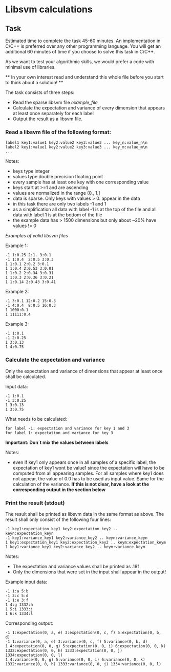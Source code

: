 Libsvm calculations
============

## Task

Estimated time to complete the task 45-60 minutes. An implementation in C/C++ is preferred over any other programming language. 
You will get an additional 60 minutes of time if you choose to solve this task in C/C++.

As we want to test your algorithmic skills, we would prefer a code with minimal use of libraries.

** In your own interest read and understand this whole file before you start to think about a solution! **

The task consists of three steps:
 * Read the sparse libsvm file *example_file*
 * Calculate the expectation and variance of every dimension that appears at least once separately for each label
 * Output the result as a libsvm file.


### Read a libsvm file of the following format: 

```
label1 key1:value1 key2:value2 key3:value3 ... key_n:value_n\n 
label2 key1:value1 key2:value2 key3:value3 ... key_m:value_m\n 
...
```

Notes: 
 * keys type integer
 * values type double precision floating point
 * every sample has at least one key with one corresponding value
 * keys start at >=1 and are ascending
 * values are normalized in the range (0., 1.]
 * data is sparse. Only keys with values > 0. appear in the data
 * in this task there are only two labels -1 and 1
 * as a simplification all data with label -1 is at the top of the file and all data with label 1 is at the bottom of the file
 * the example data has > 1500 dimensions but only about ~20% have values != 0

_Examples of valid libsvm files_

Example 1:
```
-1 1:0.25 2:1. 3:0.1
-1 1:0.4  2:0.5 3:0.3
1 1:0.1 2:0.2 3:0.1
1 1:0.4 2:0.53 3:0.01
1 1:0.2 2:0.34 3:0.31
1 1:0.3 2:0.36 3:0.21
1 1:0.14 2:0.43 3:0.41
```

Example 2:
```
-1 3:0.1 12:0.2 15:0.3
-1 4:0.4  8:0.5 16:0.3
1 1000:0.1
1 11111:0.4
```

Example 3:
```
-1 1:0.1
-1 2:0.25
1 3:0.13
1 4:0.75
```

### Calculate the expectation and variance

Only the expectation and variance of dimensions that appear at least once shall be calculated.

Input data:
```
-1 1:0.1
-1 3:0.25
1 3:0.13
1 3:0.75
```

What needs to be calculated:

```
for label -1: expectation and variance for key 1 and 3
for label 1: expectation and variance for key 3
```

**Important: Don´t mix the values between labels**

Notes:
 * even if key1 only appears once in all samples of a specific label, the expectation of key1 wont be value1 since the expectation will have to be computed from all appearing samples. For all samples where key1 does not appear, the value of 0.0 has to be used as input value. Same for the calculation of the variance. **If this is not clear, have a look at the corresponding output in the section below**

### Print the result (stdout)

The result shall be printed as libsvm data in the same format as above.
The result shall only consist of the following four lines:

```
-1 key1:expectation_key1 key2:expectation_key2 .. keyn:expectation_keyn
-1 key1:variance_key1 key2:variance_key2 .. keyn:variance_keyn
1 key1:expectation_key1 key2:expectation_key2 .. keym:expectation_keym
1 key1:variance_key1 key2:variance_key2 .. keym:variance_keym
```

Notes:
 * The expectation and variance values shall be printed as .18f
 * Only the dimensions that were set in the input shall appear in the output!

Example input data:
```
-1 1:a 5:b
-1 3:c 5:d
-1 1:e 3:f
1 4:g 1332:h
1 5:i 1333:j
1 6:k 1334:l
```

Corresponding output:
```
-1 1:expectation(0, a, e) 3:expectation(0, c, f) 5:expectation(0, b, d)
-1 1:variance(0, a, e) 3:variance(0, c, f) 5:variance(0, b, d)
1 4:expectation(0, 0, g) 5:expectation(0, 0, i) 6:expectation(0, 0, k) 1332:expectation(0, 0, h) 1333:expectation(0, 0, j) 1334:expectation(0, 0, l)
1 4:variance(0, 0, g) 5:variance(0, 0, i) 6:variance(0, 0, k) 1332:variance(0, 0, h) 1333:variance(0, 0, j) 1334:variance(0, 0, l)
```


